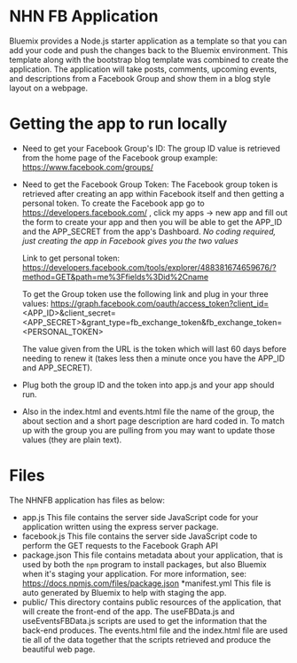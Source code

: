 # NHN FB Application

Bluemix provides a Node.js starter application as a template so that you can
add your code and push the changes back to the Bluemix environment. This template
along with the bootstrap blog template was combined to create the application. The
application will take posts, comments, upcoming events, and descriptions from a
Facebook Group and show them in a blog style layout on a webpage.

# Getting the app to run locally

* Need to get your Facebook Group's ID:
   The group ID value is retrieved from the home page of the Facebook group
   example: https://www.facebook.com/groups/<group ID value>
   
* Need to get the Facebook Group Token:
   The Facebook group token is retrieved after creating an app within Facebook itself
   and then getting a personal token. To create the Facebook app go to
   https://developers.facebook.com/ , click my apps -> new app and fill out the form
   to create your app and then you will be able to get the APP_ID and the APP_SECRET
   from the app's Dashboard.
   *No coding required, just creating the app in Facebook gives you the two values*

   Link to get personal token: https://developers.facebook.com/tools/explorer/488381674659676/?method=GET&path=me%3Ffields%3Did%2Cname

   To get the Group token use the following link and plug in your three values:
   https://graph.facebook.com/oauth/access_token?client_id=<APP_ID>&client_secret=<APP_SECRET>&grant_type=fb_exchange_token&fb_exchange_token=<PERSONAL_TOKEN>
  
   The value given from the URL is the token which will last 60 days before needing
   to renew it (takes less then a minute once you have the APP_ID and APP_SECRET).
* Plug both the group ID and the token into app.js and your app should run.
* Also in the index.html and events.html file the name of the group, the about
  section and a short page description are hard coded in. To match up with the group
  you are pulling from you may want to update those values (they are plain text).
     
# Files

The NHNFB application has files as below:
* app.js
	This file contains the server side JavaScript code for your application
	written using the express server package.
* facebook.js
        This file contains the server side JavaScript code to perform the GET
        requests to the Facebook Graph API
* package.json
	This file contains metadata about your application, that is used by both
	the `npm` program to install packages, but also Bluemix when it's
	staging your application.  For more information, see:
	<https://docs.npmjs.com/files/package.json>
*manifest.yml
        This file is auto generated by Bluemix to help with staging the app.
* public/
	This directory contains public resources of the application, that will
	create the front-end of the app. The useFBData.js and useEventsFBData.js
        scripts are used to get the information that the back-end produces. The
        events.html file and the index.html file are used tie all of the data
        together that the scripts retrieved and produce the beautiful web page.

